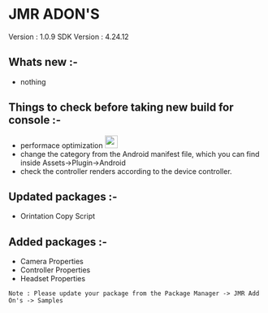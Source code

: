 # JMR ADON'S

Version : 1.0.9
SDK Version : 4.24.12

## Whats new :-
* nothing

## Things to check before taking new build for console :-
* performace optimization [<img src="https://cdn-icons-png.flaticon.com/512/939/939354.png" width="25"/>](https://docs.tesseract.in/develop/upgrade-guide/performance-optimization)
* change the category from the Android manifest file, which you can find inside Assets->Plugin->Android
* check the controller renders according to the device controller.

## Updated packages :-
* Orintation Copy Script

## Added packages :-
* Camera Properties
* Controller Properties
* Headset Properties

```
Note : Please update your package from the Package Manager -> JMR Add On's -> Samples
```

